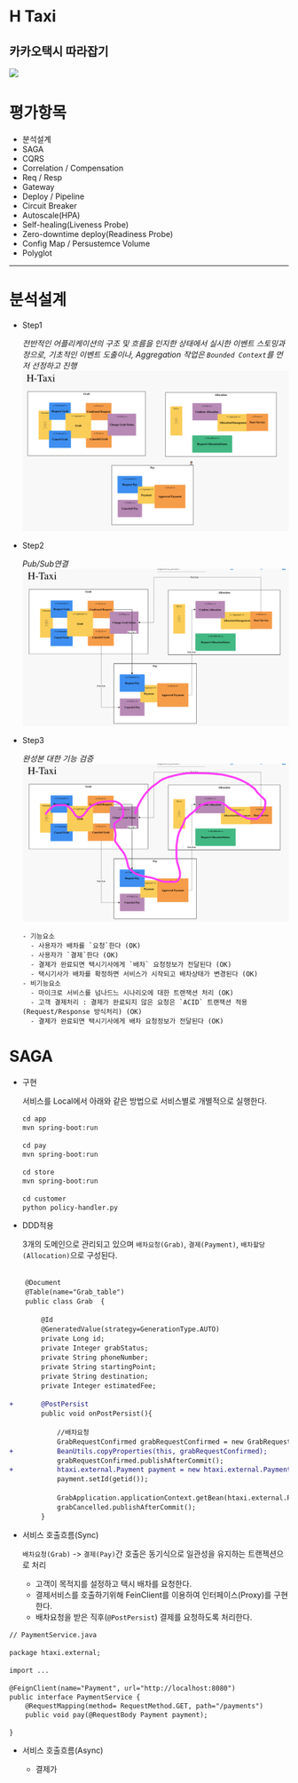 H Taxi
============
카카오택시 따라잡기
-----
<img src = "https://t1.kakaocdn.net/kakaomobility/company_website/contents/v2/10-taxi-sub-4.jpg" width = "700">

# 평가항목
  * 분석설계
  * SAGA
  * CQRS
  * Correlation / Compensation
  * Req / Resp
  * Gateway
  * Deploy / Pipeline
  * Circuit Breaker
  * Autoscale(HPA)
  * Self-healing(Liveness Probe)
  * Zero-downtime deploy(Readiness Probe)
  * Config Map / Persustemce Volume
  * Polyglot
   
----

# 분석설계
  + Step1<p>
    *전반적인 어플리케이션의 구조 및 흐름을 인지한 상태에서 실시한 이벤트 스토밍과정으로, 기초적인 이벤트 도출이나, Aggregation 작업은 `Bounded Context`를 먼저 선정하고 진행*
    <img src = '/images/Screen Shot 2022-03-28 at 14.42.26.png'>

  + Step2<p>
    *Pub/Sub연결*
    <img src = '/images/Screen Shot 2022-03-28 at 15.18.42.png'>

  + Step3<p>
   *완성본 대한 기능 검증*
    <img src = '/images/Screen Shot 2022-03-28 at 15.30.42.png'>

    ```
    - 기능요소
      - 사용자가 배차를 `요청`한다 (OK)
      - 사용자가 `결제`한다 (OK)
      - 결제가 완료되면 택시기사에게 `배차` 요청정보가 전달된다 (OK)
      - 택시기사가 배차를 확정하면 서비스가 시작되고 배차상태가 변경된다 (OK)
    - 비기능요소
      - 마이크로 서비스를 넘나드느 시나리오에 대한 트랜잭션 처리 (OK)
      - 고객 결제처리 : 결제가 완료되지 않은 요청은 `ACID` 트랜잭션 적용(Request/Response 방식처리) (OK)
      - 결제가 완료되면 택시기사에게 배차 요청정보가 전달된다 (OK)
    ```

# SAGA
  + 구현<p>
    서비스를 Local에서 아래와 같은 방법으로 서비스별로 개별적으로 실행한다.
   
    ```
    cd app
    mvn spring-boot:run

    cd pay
    mvn spring-boot:run 

    cd store
    mvn spring-boot:run  

    cd customer
    python policy-handler.py 

    ```
  + DDD적용<p>
    3개의 도메인으로 관리되고 있으며 `배차요청(Grab)`, `결제(Payment)`, `배차할당(Allocation)`으로 구성된다.
 
```diff
    
    @Document
    @Table(name="Grab_table")
    public class Grab  {

        @Id
        @GeneratedValue(strategy=GenerationType.AUTO)
        private Long id;
        private Integer grabStatus;
        private String phoneNumber;
        private String startingPoint;
        private String destination;
        private Integer estimatedFee;

+       @PostPersist
        public void onPostPersist(){

            //배차요청
            GrabRequestConfirmed grabRequestConfirmed = new GrabRequestConfirmed();
+           BeanUtils.copyProperties(this, grabRequestConfirmed);
            grabRequestConfirmed.publishAfterCommit();
+           htaxi.external.Payment payment = new htaxi.external.Payment();
            payment.setId(getid());

            GrabApplication.applicationContext.getBean(htaxi.external.PaymentService.class).pay(payment);
            grabCancelled.publishAfterCommit();
        }
```
   
  + 서비스 호출흐름(Sync)<p>
    `배차요청(Grab)` -> `결제(Pay)`간 호출은 동기식으로 일관성을 유지하는 트랜젝션으로 처리
    * 고객이 목적지를 설정하고 택시 배차를 요청한다.
    * 결제서비스를 호출하기위해 FeinClient를 이용하여 인터페이스(Proxy)를 구현한다.
    * 배차요청을 받은 직후(`@PostPersist`) 결제를 요청하도록 처리한다.
```
// PaymentService.java

package htaxi.external;

import ...

@FeignClient(name="Payment", url="http://localhost:8080")
public interface PaymentService {
    @RequestMapping(method= RequestMethod.GET, path="/payments")
    public void pay(@RequestBody Payment payment);

}   
```
   

  + 서비스 호출흐름(Async)<p>
    * 결제가 
